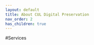 ```yaml
---
layout: default
title: About CUL Digital Preservation
nav_order: 2
has_children: true
---
```


#Services

